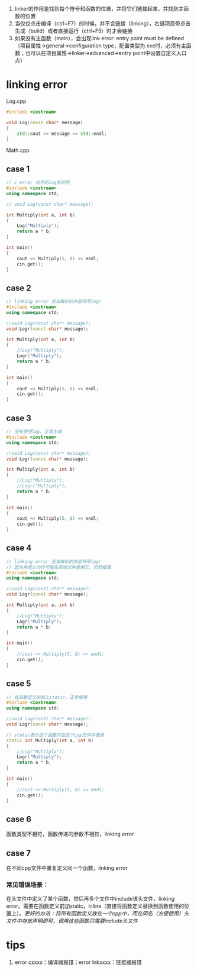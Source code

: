 1. linker的作用是找到每个符号和函数的位置，并将它们链接起来，并找到主函数的位置
2. 当仅仅点击编译（ctrl+F7）的时候，并不会链接（linking），右键项目带点击生成（build）或者直接运行（ctrl+F5）时才会链接
3. 如果没有主函数（main），会出现link error: entry point must be defined（项目属性->general->configuration type，配置类型为.exe时，必须有主函数；也可以在项目属性->linker->advanced->entry point中设置自定义入口点）
# linking error
Log.cpp
```c++
#include <iostream>

void Log(const char* message)
{
	std::cout << message << std::endl;
}
```
Math.cpp
## case 1
```c++
// c error 找不到log标识符
#include <iostream>
using namespace std;

// void Log(const char* message);

int Multiply(int a, int b)
{
	Log("Multiply");
	return a * b;
}

int main()
{
	cout << Multiply(5, 8) << endl;
	cin.get();
}
```
## case 2
```c++
// linking error 无法解析的外部符号logr
#include <iostream>
using namespace std;

//void Log(const char* message);
void Logr(const char* message);

int Multiply(int a, int b)
{
	//Log("Multiply");
	Logr("Multiply");
	return a * b;
}

int main()
{
	cout << Multiply(5, 8) << endl;
	cin.get();
}
```
## case 3
```c++
// 没有使用log，正常生成
#include <iostream>
using namespace std;

//void Log(const char* message);
void Logr(const char* message);

int Multiply(int a, int b)
{
	//Log("Multiply");
	//Logr("Multiply");
	return a * b;
}

int main()
{
	cout << Multiply(5, 8) << endl;
	cin.get();
}
```
## case 4
```c++
// linking error 无法解析的外部符号logr
// 因为系统认为你可能在其他文件使用它，仍然报错
#include <iostream>
using namespace std;

//void Log(const char* message);
void Logr(const char* message);

int Multiply(int a, int b)
{
	//Log("Multiply");
	Logr("Multiply");
	return a * b;
}

int main()
{
	//cout << Multiply(5, 8) << endl;
	cin.get();
}
```
## case 5
```c++
// 在函数定义前加上static，正常使用
#include <iostream>
using namespace std;

//void Log(const char* message);
void Logr(const char* message);

// static表示这个函数只在这个cpp文件中使用 
static int Multiply(int a, int b)
{
	//Log("Multiply");
	Logr("Multiply");
	return a * b;
}

int main()
{
	//cout << Multiply(5, 8) << endl;
	cin.get();
}
```
## case 6
函数类型不相符，函数传递的参数不相符，linking error
## case 7
在不同cpp文件中重复定义同一个函数，linking error
### 常见错误场景：
在头文件中定义了某个函数，然后再多个文件中include该头文件，linking error。需要在函数定义前加static，inline（直接将函数定义替换到函数使用的位置上）。*更好的办法：将所有函数定义放在一个cpp中，而在同名（方便使用）头文件中存放声明即可，调用这些函数只需要include头文件*
# tips
1. error cxxxx：编译器报错；error lnkxxxx：链接器报错